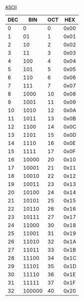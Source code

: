 [ASCII ](https://www.ibm.com/support/knowledgecenter/en/ssw_aix_72/com.ibm.aix.networkcomm/conversion_table.htm)



| DEC | BIN | OCT | HEX |
| ------------- | ------------- |------------- |------------- |
| 0 | 0 | 0 | 0x00 | 
| 1 | 01 | 1 | 0x01 | 
| 2 | 10 | 2 | 0x02 | 
| 3 | 11 | 3 | 0x03 | 
| 4 | 100 | 4 | 0x04 | 
| 5 | 101 | 5 | 0x05 |
| 6 | 110 | 6 | 0x06 | 
| 7 | 111 | 7 | 0x07 |
| 8 | 1000 | 10 | 0x08 | 
| 9 | 1001 | 11 | 0x09 |
| 10 | 1010 | 12 | 0x0A | 
| 11 | 1011 | 13 | 0x0B |
| 12 | 1100 | 14 | 0x0C | 
| 13 | 1101 | 15 | 0x0D |
| 14 | 1110 | 16 | 0x0E | 
| 15 | 1111 | 17 | 0x0F |
| 16 | 10000 | 20 | 0x10 | 
| 17 | 10001 | 21 | 0x11 |
| 18 | 10010 | 22 | 0x12 | 
| 19 | 10011 | 23 | 0x13 |
| 20 | 10100 | 24 | 0x14 | 
| 21 | 10101 | 25 | 0x15 |
| 22 | 10110 | 26 | 0x16 | 
| 23 | 10111 | 27 | 0x17 |
| 24 | 11000 | 30 | 0x18 | 
| 25 | 11001 | 31 | 0x19 |
| 26 | 11010 | 32 | 0x1A | 
| 27 | 11011 | 33 | 0x1B |
| 28 | 11100 | 34 | 0x1C | 
| 29 | 11101 | 35 | 0x1D |
| 30 | 11110 | 36 | 0x1E |
| 31 | 11111 | 37 | 0x1F | 
| 32 | 100000 | 40 | 0x20 |

